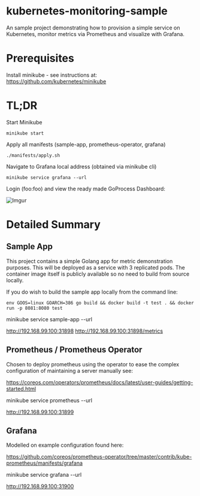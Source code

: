# kubernetes-monitoring-sample

An sample project demonstrating how to provision a simple service on Kubernetes, monitor metrics via Prometheus and visualize with Grafana.

# Prerequisites 

Install minikube - see instructions at: https://github.com/kubernetes/minikube

# TL;DR

Start Minikube
``` shell
minikube start 
```

Apply all manifests (sample-app, prometheus-operator, grafana)
``` shell
./manifests/apply.sh 
```

Navigate to Grafana local address (obtained via minikube cli)
``` shell
minikube service grafana --url
```

Login (foo:foo) and view the ready made GoProcess Dashboard:

![Imgur](https://i.imgur.com/OyweFFV.png)


# Detailed Summary

## Sample App

This project contains a simple Golang app for metric demonstration purposes. This will be deployed as a service with 3 replicated pods. The container image itself is publicly available so no need to build from source locally. 

If you do wish to build the sample app locally from the command line:

``` shell
env GOOS=linux GOARCH=386 go build && docker build -t test . && docker run -p 8081:8080 test
```

minikube service sample-app --url

http://192.168.99.100:31898
http://192.168.99.100:31898/metrics


## Prometheus / Prometheus Operator

Chosen to deploy prometheus using the operator to ease the complex configuration of maintaining a server manually see:

https://coreos.com/operators/prometheus/docs/latest/user-guides/getting-started.html


minikube service prometheus --url

http://192.168.99.100:31899


## Grafana

Modelled on example configuration found here:

https://github.com/coreos/prometheus-operator/tree/master/contrib/kube-prometheus/manifests/grafana

minikube service grafana --url

http://192.168.99.100:31900
